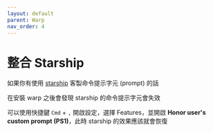 ```yaml
---
layout: default
parent: Warp
nav_order: 4
---
```


# 整合 Starship

如果你有使用 [starship](https://starship.rs/) 客製命令提示字元 (prompt) 的話

在安裝 warp 之後會發現 starship 的命令提示字元會失效

可以使用快捷鍵 `Cmd` + `,` 開啟設定，選擇 Features，並開啟 **Honor user's custom prompt (PS1)**，此時 starship 的效果應該就會恢復
